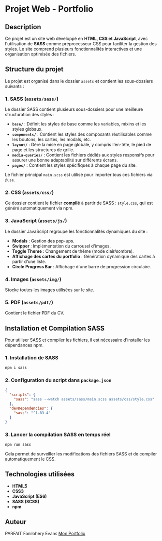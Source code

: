 # Projet Web - Portfolio

## Description
Ce projet est un site web développé en **HTML, CSS et JavaScript**, avec l'utilisation de **SASS** comme préprocesseur CSS pour faciliter la gestion des styles. Le site comprend plusieurs fonctionnalités interactives et une organisation optimisée des fichiers.

## Structure du projet
Le projet est organisé dans le dossier `assets` et contient les sous-dossiers suivants :

### 1. **SASS** (`assets/sass/`)
Le dossier SASS contient plusieurs sous-dossiers pour une meilleure structuration des styles :
- **`base/`** : Définit les styles de base comme les variables, mixins et les styles globaux.
- **`components/`** : Contient les styles des composants réutilisables comme les boutons, les cartes, les modals, etc.
- **`layout/`** : Gère la mise en page globale, y compris l'en-tête, le pied de page et les structures de grille.
- **`media-queries/`** : Contient les fichiers dédiés aux styles responsifs pour assurer une bonne adaptabilité sur différents écrans.
- **`pages/`** : Contient les styles spécifiques à chaque page du site.

Le fichier principal `main.scss` est utilisé pour importer tous ces fichiers via `@use`.

### 2. **CSS** (`assets/css/`)
Ce dossier contient le fichier **compilé** à partir de SASS : `style.css`, qui est généré automatiquement via npm.

### 3. **JavaScript** (`assets/js/`)
Le dossier JavaScript regroupe les fonctionnalités dynamiques du site :
- **Modals** : Gestion des pop-ups.
- **Swipper** : Implémentation du carrousel d'images.
- **Toggle Theme** : Changement de thème (mode clair/sombre).
- **Affichage des cartes du portfolio** : Génération dynamique des cartes à partir d'une liste.
- **Circle Progress Bar** : Affichage d'une barre de progression circulaire.

### 4. **Images** (`assets/img/`)
Stocke toutes les images utilisées sur le site.

### 5. **PDF** (`assets/pdf/`)
Contient le fichier PDF du CV.

## Installation et Compilation SASS
Pour utiliser SASS et compiler les fichiers, il est nécessaire d'installer les dépendances npm.

### 1. Installation de SASS
```sh
npm i sass
```

### 2. Configuration du script dans `package.json`
```json
{
  "scripts": {
    "sass": "sass --watch assets/sass/main.scss assets/css/style.css"
  },
  "devDependencies": {
    "sass": "^1.83.4"
  }
}
```

### 3. Lancer la compilation SASS en temps réel
```sh
npm run sass
```
Cela permet de surveiller les modifications des fichiers SASS et de compiler automatiquement le CSS.

## Technologies utilisées
- **HTML5**
- **CSS3**
- **JavaScript (ES6)**
- **SASS (SCSS)**
- **npm**

## Auteur
PARFAIT Fanilohery Evans 
[Mon Portfolio](https://pevansfan.github.io/my-portfolio/)


